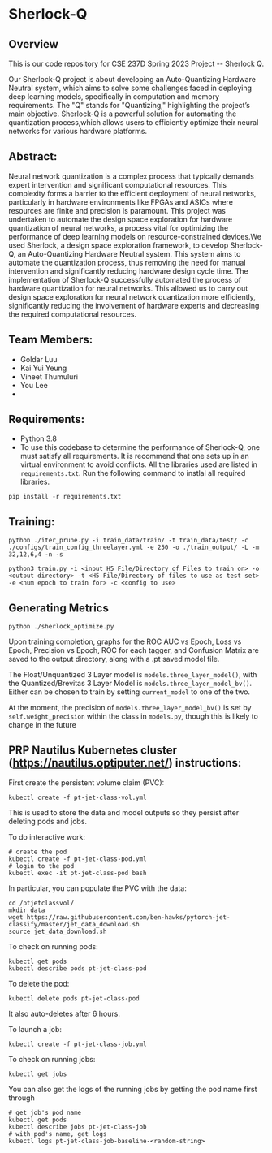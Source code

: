 # Sherlock-Q 


## Overview 
This is our code repository for CSE 237D Spring 2023 Project -- Sherlock Q. 

Our Sherlock-Q project is about developing an Auto-Quantizing Hardware Neutral system, which
aims to solve some challenges faced in deploying deep learning models, specifically in computation
and memory requirements. The "Q" stands for "Quantizing," highlighting the project’s main objective.
Sherlock-Q is a powerful solution for automating the quantization process,which allows users to
efficiently optimize their neural networks for various hardware platforms.

## Abstract:
Neural network quantization is a complex process that typically demands expert intervention and significant computational resources. This complexity forms a barrier to the efficient deployment of neural networks, particularly in hardware environments like FPGAs and ASICs where resources are finite and precision is paramount. This project was undertaken to automate the design space exploration for hardware quantization of neural networks, a process vital for optimizing the performance of deep learning models on resource-constrained devices.We used Sherlock, a design space exploration framework, to develop Sherlock-Q, an Auto-Quantizing Hardware Neutral system. This system aims to automate the quantization process, thus removing the need for manual intervention and significantly reducing hardware design cycle time. The implementation of Sherlock-Q successfully automated the process of hardware quantization for neural networks. This allowed us to carry out design space exploration for neural network quantization more efficiently, significantly reducing the involvement of hardware experts and decreasing the required computational resources.

## Team Members:
- Goldar Luu
- Kai Yui Yeung
- Vineet Thumuluri
- You Lee
- 
## Requirements:
- Python 3.8
- To use this codebase to determine the performance of Sherlock-Q, one must satisfy all requirements. It is recommend that one sets up in an virtual environment to avoid conflicts. All the libraries used are listed in ```requirements.txt```. Run the following command to instlal all required libraries. 

```
pip install -r requirements.txt
```

## Training:

```
python ./iter_prune.py -i train_data/train/ -t train_data/test/ -c ./configs/train_config_threelayer.yml -e 250 -o ./train_output/ -L -m 32,12,6,4 -n -s
```

```
python3 train.py -i <input H5 File/Directory of Files to train on> -o <output directory> -t <H5 File/Directory of files to use as test set> -e <num epoch to train for> -c <config to use>
```

## Generating Metrics 
```
python ./sherlock_optimize.py
```

Upon training completion, graphs for the ROC AUC vs Epoch, Loss vs Epoch, Precision vs Epoch, ROC for each tagger, and Confusion Matrix are saved to the output directory, along with a .pt saved model file. 

The Float/Unquantized 3 Layer model is `models.three_layer_model()`, with the Quantized/Brevitas 3 Layer Model is `models.three_layer_model_bv()`. Either can be chosen to train by setting `current_model` to one of the two. 

At the moment, the precision of `models.three_layer_model_bv()` is set by `self.weight_precision` within the class in `models.py`, though this is likely to change in the future

## PRP Nautilus Kubernetes cluster (https://nautilus.optiputer.net/) instructions:

First create the persistent volume claim (PVC):
```
kubectl create -f pt-jet-class-vol.yml
```
This is used to store the data and model outputs so they persist after deleting pods and jobs.

To do interactive work:
```
# create the pod
kubectl create -f pt-jet-class-pod.yml
# login to the pod
kubectl exec -it pt-jet-class-pod bash
```

In particular, you can populate the PVC with the data:
```
cd /ptjetclassvol/
mkdir data
wget https://raw.githubusercontent.com/ben-hawks/pytorch-jet-classify/master/jet_data_download.sh
source jet_data_download.sh
```

To check on running pods:
```
kubectl	get pods
kubectl	describe pods pt-jet-class-pod
```

To delete the pod:
```
kubectl delete pods pt-jet-class-pod
```
It also auto-deletes after 6 hours.

To launch a job:
```
kubectl create -f pt-jet-class-job.yml
```

To check on running jobs:
```
kubectl get jobs
```

You can also get the logs of the running jobs by getting the pod name first through

```
# get job's pod name
kubectl get pods
kubectl describe jobs pt-jet-class-job
# with pod's name, get logs
kubectl logs pt-jet-class-job-baseline-<random-string>
```





